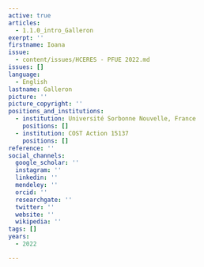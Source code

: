 ```yaml
---
active: true
articles:
  - 1.1.0_intro_Galleron
exerpt: ''
firstname: Ioana
issue:
  - content/issues/HCERES - PFUE 2022.md
issues: []
language:
  - English
lastname: Galleron
picture: ''
picture_copyright: ''
positions_and_institutions:
  - institution: Université Sorbonne Nouvelle, France
    positions: []
  - institution: COST Action 15137
    positions: []
reference: ''
social_channels:
  google_scholar: ''
  instagram: ''
  linkedin: ''
  mendeley: ''
  orcid: ''
  researchgate: ''
  twitter: ''
  website: ''
  wikipedia: ''
tags: []
years:
  - 2022

---
```

